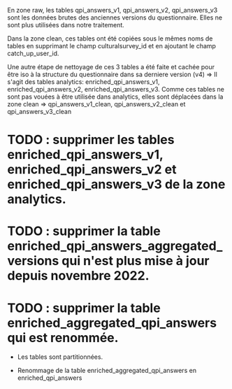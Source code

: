 En zone raw, les tables qpi_answers_v1, qpi_answers_v2, qpi_answers_v3 sont les données brutes des anciennes versions du questionnaire. Elles ne sont plus utilisées dans notre traitement. 

Dans la zone clean, ces tables ont été copiées sous le mêmes noms de tables en supprimant le champ culturalsurvey_id et en ajoutant le champ catch_up_user_id.

Une autre étape de nettoyage de ces 3 tables a été faite et cachée pour être iso à la structure du questionnaire dans sa derniere version (v4) => Il s'agit des tables analytics: enriched_qpi_answers_v1, enriched_qpi_answers_v2, enriched_qpi_answers_v3. 
Comme ces tables ne sont pas vouées à être utilisée dans analytics, elles sont déplacées dans la zone clean => qpi_answers_v1_clean, qpi_answers_v2_clean et qpi_answers_v3_clean

# TODO : supprimer les tables enriched_qpi_answers_v1, enriched_qpi_answers_v2 et enriched_qpi_answers_v3 de la zone analytics.
# TODO : supprimer la table enriched_qpi_answers_aggregated_versions qui n'est plus mise à jour depuis novembre 2022.
# TODO : supprimer la table enriched_aggregated_qpi_answers qui est renommée.

- Les tables sont partitionnées.

- Renommage de la table enriched_aggregated_qpi_answers en enriched_qpi_answers